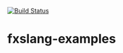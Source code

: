 [![Build Status](https://travis-ci.org/woodcomputing/fxslang-examples.svg?branch=master)](https://travis-ci.org/woodcomputing/fxslang-examples)

# fxslang-examples
